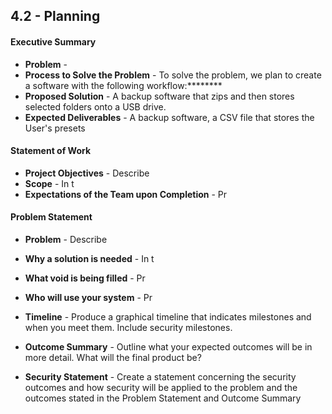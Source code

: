 ## 4.2 - Planning

#### Executive Summary
- **Problem** - 
- **Process to Solve the Problem** - To solve the problem, we plan to create a software with the following workflow:********
- **Proposed Solution** - A backup software that zips and then stores selected folders onto a USB drive.
- **Expected Deliverables** - A backup software, a CSV file that stores the User's presets
  
#### Statement of Work
- **Project Objectives** -  Describe 
- **Scope** - In t
- **Expectations of the Team upon Completion** - Pr

#### Problem Statement
- **Problem** -  Describe 
- **Why a solution is needed** - In t
- **What void is being filled** - Pr
- **Who will use your system** - Pr


- **Timeline** - Produce a graphical timeline that indicates milestones and when you meet them. Include security milestones.
- **Outcome Summary** - Outline what your expected outcomes will be in more detail. What will the final product be?
- **Security Statement** - Create a statement concerning the security outcomes and how security will be applied to the problem and the outcomes stated in the Problem Statement and Outcome Summary

